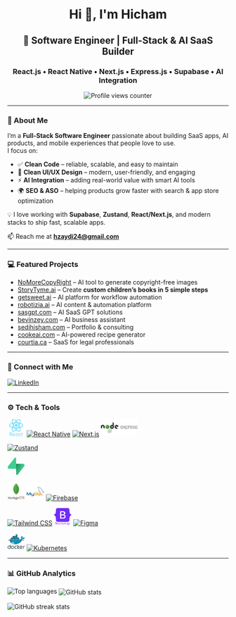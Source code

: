 <h1 align="center">Hi 👋, I'm Hicham</h1>
<h2 align="center">🚀 Software Engineer | Full-Stack & AI SaaS Builder</h2>
<h3 align="center">React.js • React Native • Next.js • Express.js • Supabase • AI Integration</h3>

<p align="center">
  <img src="https://komarev.com/ghpvc/?username=hicham-zad&label=Profile%20views&color=0e75b6&style=flat" alt="Profile views counter" />
</p>

---

### 🌟 About Me
I’m a **Full-Stack Software Engineer** passionate about building SaaS apps, AI products, and mobile experiences that people love to use.  
I focus on:
- ✅ **Clean Code** – reliable, scalable, and easy to maintain  
- 🎨 **Clean UI/UX Design** – modern, user-friendly, and engaging  
- ⚡ **AI Integration** – adding real-world value with smart AI tools  
- 🌍 **SEO & ASO** – helping products grow faster with search & app store optimization  

💡 I love working with **Supabase**, **Zustand**, **React/Next.js**, and modern stacks to ship fast, scalable apps.  

📫 Reach me at **hzaydi24@gmail.com**

---

### 💻 Featured Projects
- [NoMoreCopyRight](https://nomorecopyright.com) – AI tool to generate copyright-free images  
- [StoryTyme.ai](https://storytyme.ai) – Create **custom children’s books in 5 simple steps**  
- [getsweet.ai](https://app.getsweet.ai) – AI platform for workflow automation  
- [robotizia.ai](https://robotizia.ai) – AI content & automation platform  
- [sasgpt.com](https://sasgpt.com) – AI SaaS GPT solutions  
- [bevinzey.com](https://bevinzey.com) – AI business assistant  
- [sedihisham.com](https://www.sedihisham.com/) – Portfolio & consulting  
- [cookeai.com](https://cookeai.com/) – AI-powered recipe generator  
- [courtia.ca](https://app.courtia.ca/) – SaaS for legal professionals  

---

### 🤝 Connect with Me
<p align="left">
  <a href="https://www.linkedin.com/in/hicham-za%C3%AFdi-2983331a3" target="_blank">
    <img src="https://raw.githubusercontent.com/rahuldkjain/github-profile-readme-generator/master/src/images/icons/Social/linked-in-alt.svg" alt="LinkedIn" height="30" width="40"/>
  </a>
</p>

---

### ⚙️ Tech & Tools
<p align="left">

  <!-- Core -->
  <a href="https://reactjs.org/" target="_blank"><img src="https://raw.githubusercontent.com/devicons/devicon/master/icons/react/react-original-wordmark.svg" alt="React" width="40" height="40"/></a>
  <a href="https://reactnative.dev/" target="_blank"><img src="https://reactnative.dev/img/header_logo.svg" alt="React Native" width="40" height="40"/></a>
  <a href="https://nextjs.org/" target="_blank"><img src="https://cdn.worldvectorlogo.com/logos/nextjs-2.svg" alt="Next.js" width="40" height="40"/></a>
  <a href="https://nodejs.org" target="_blank"><img src="https://raw.githubusercontent.com/devicons/devicon/master/icons/nodejs/nodejs-original-wordmark.svg" alt="Node.js" width="40" height="40"/></a>
  <a href="https://expressjs.com" target="_blank"><img src="https://raw.githubusercontent.com/devicons/devicon/master/icons/express/express-original-wordmark.svg" alt="Express.js" width="40" height="40"/></a>

  <!-- State & Backend -->
  <a href="https://zustand-demo.pmnd.rs/" target="_blank"><img src="https://avatars.githubusercontent.com/u/79146003?s=200&v=4" alt="Zustand" width="40" height="40"/></a>
  
  <!-- Supabase Inline SVG -->
  <a href="https://supabase.com/" target="_blank">
    <svg width="40" height="40" viewBox="0 0 109 113" xmlns="http://www.w3.org/2000/svg">
      <path d="M63.7076 110.284C60.8481 113.885 55.0502 111.912 54.9813 107.314L53.9738 40.0627L99.1935 40.0627C107.384 40.0627 111.952 49.5228 106.859 55.9374L63.7076 110.284Z" fill="url(#paint0_linear)"/>
      <path d="M63.7076 110.284C60.8481 113.885 55.0502 111.912 54.9813 107.314L53.9738 40.0627L99.1935 40.0627C107.384 40.0627 111.952 49.5228 106.859 55.9374L63.7076 110.284Z" fill="url(#paint1_linear)" fill-opacity="0.2"/>
      <path d="M45.317 2.07103C48.1765 -1.53037 53.9745 0.442937 54.0434 5.041L54.4849 72.2922H9.83113C1.64038 72.2922 -2.92775 62.8321 2.1655 56.4175L45.317 2.07103Z" fill="#3ECF8E"/>
      <defs>
        <linearGradient id="paint0_linear" x1="53.9738" y1="54.974" x2="94.1635" y2="71.8295" gradientUnits="userSpaceOnUse">
          <stop stop-color="#249361"/>
          <stop offset="1" stop-color="#3ECF8E"/>
        </linearGradient>
        <linearGradient id="paint1_linear" x1="36.1558" y1="30.578" x2="54.4844" y2="65.0806" gradientUnits="userSpaceOnUse">
          <stop/>
          <stop offset="1" stop-opacity="0"/>
        </linearGradient>
      </defs>
    </svg>
  </a>

  <a href="https://www.mongodb.com/" target="_blank"><img src="https://raw.githubusercontent.com/devicons/devicon/master/icons/mongodb/mongodb-original-wordmark.svg" alt="MongoDB" width="40" height="40"/></a>
  <a href="https://www.mysql.com/" target="_blank"><img src="https://raw.githubusercontent.com/devicons/devicon/master/icons/mysql/mysql-original-wordmark.svg" alt="MySQL" width="40" height="40"/></a>
  <a href="https://firebase.google.com/" target="_blank"><img src="https://www.vectorlogo.zone/logos/firebase/firebase-icon.svg" alt="Firebase" width="40" height="40"/></a>

  <!-- Styling & UI -->
  <a href="https://tailwindcss.com/" target="_blank"><img src="https://www.vectorlogo.zone/logos/tailwindcss/tailwindcss-icon.svg" alt="Tailwind CSS" width="40" height="40"/></a>
  <a href="https://getbootstrap.com" target="_blank"><img src="https://raw.githubusercontent.com/devicons/devicon/master/icons/bootstrap/bootstrap-plain-wordmark.svg" alt="Bootstrap" width="40" height="40"/></a>
  <a href="https://www.figma.com/" target="_blank"><img src="https://www.vectorlogo.zone/logos/figma/figma-icon.svg" alt="Figma" width="40" height="40"/></a>

  <!-- Infra & Tools -->
  <a href="https://www.docker.com/" target="_blank"><img src="https://raw.githubusercontent.com/devicons/devicon/master/icons/docker/docker-original-wordmark.svg" alt="Docker" width="40" height="40"/></a>
  <a href="https://kubernetes.io" target="_blank"><img src="https://www.vectorlogo.zone/logos/kubernetes/kubernetes-icon.svg" alt="Kubernetes" width="40" height="40"/></a>
</p>

---

### 📊 GitHub Analytics
<p>
  <img align="left" src="https://github-readme-stats.vercel.app/api/top-langs?username=hicham-zad&show_icons=true&locale=en&layout=compact" alt="Top languages" />
</p>

<p>&nbsp;<img align="center" src="https://github-readme-stats.vercel.app/api?username=hicham-zad&show_icons=true&locale=en" alt="GitHub stats" /></p>

<p><img align="center" src="https://github-readme-streak-stats.herokuapp.com/?user=hicham-zad&" alt="GitHub streak stats" /></p>
